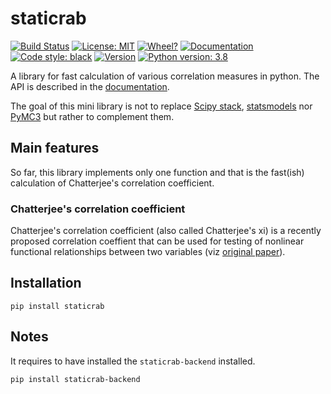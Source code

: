 # staticrab
[![Build Status](https://travis-ci.org/staticrab/staticrab.svg?branch=master)](https://travis-ci.org/staticrab/staticrab)
[![License: MIT](https://img.shields.io/github/license/staticrab/staticrab)](https://opensource.org/licenses/MIT)
[![Wheel?](https://img.shields.io/pypi/wheel/staticrab)](https://pypi.org/project/staticrab/)
[![Documentation](https://img.shields.io/readthedocs/staticrab)](https://staticrab.readthedocs.io/)
[![Code style: black](https://img.shields.io/badge/code%20style-black-000000.svg)](https://github.com/ambv/black)
[![Version](https://img.shields.io/pypi/v/staticrab)](https://pypi.org/project/staticrab/)
[![Python version: 3.8](https://img.shields.io/pypi/pyversions/staticrab)](https://www.python.org/)

A library for fast calculation of various correlation measures in python. The API is described in the [documentation](https://staticrab.readthedocs.io/).

The goal of this mini library is not to replace [Scipy stack](https://www.scipy.org/), [statsmodels](https://www.statsmodels.org/stable/index.html) nor [PyMC3](https://docs.pymc.io/) but rather to complement them.

## Main features
So far, this library implements only one function and that is the fast(ish) calculation of Chatterjee's correlation coefficient.

### Chatterjee's correlation coefficient
Chatterjee's correlation coefficient (also called Chatterjee's xi) is a recently proposed correlation coeffient that can be used for testing of nonlinear functional relationships between two variables (viz [original paper](https://arxiv.org/abs/1909.10140)).

## Installation
```
pip install staticrab
```

## Notes

It requires to have installed the `staticrab-backend` installed.

```
pip install staticrab-backend
```
